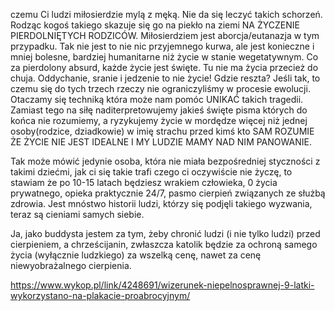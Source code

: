 czemu Ci ludzi miłosierdzie mylą z męką. 
Nie da się leczyć takich schorzeń. Rodząc kogoś takiego skazuje się go na piekło na ziemi NA ŻYCZENIE PIERDOLNIĘTYCH RODZICÓW. Miłosierdziem jest aborcja/eutanazja w tym przypadku.
Tak nie jest to nie nic przyjemnego kurwa, ale jest konieczne i mniej bolesne, bardziej humanitarne niż życie w stanie wegetatywnym. Co za pierdolony absurd, każde życie jest święte. Tu nie ma życia przecież do chuja. Oddychanie, sranie i jedzenie to nie życie! Gdzie reszta? Jeśli tak, to czemu się do tych trzech rzeczy nie ograniczyliśmy w procesie ewolucji. 
Otaczamy się techniką która może nam pomóc UNIKAĆ takich tragedii. Zamiast tego na siłę naditerpretowujemy jakieś święte pisma których do końca nie rozumiemy, a ryzykujemy życie w mordędze więcej niż jednej osoby(rodzice, dziadkowie) w imię strachu przed kimś kto SAM ROZUMIE ŻE ŻYCIE NIE JEST IDEALNE I MY LUDZIE MAMY NAD NIM PANOWANIE.


Tak może mówić jedynie osoba, która nie miała bezpośredniej styczności z takimi dziećmi, jak ci się takie trafi czego ci oczywiście nie życzę, to stawiam że po 10-15 latach będziesz wrakiem człowieka, 0 życia prywatnego, opieka praktycznie 24/7, pasmo cierpień związanych ze służbą zdrowia. Jest mnóstwo historii ludzi, którzy się podjęli takiego wyzwania, teraz są cieniami samych siebie.


Ja, jako buddysta jestem za tym, żeby chronić ludzi (i nie tylko ludzi) przed cierpieniem, a chrześcijanin, zwłaszcza katolik będzie za ochroną samego życia (wyłącznie ludzkiego) za wszelką cenę, nawet za cenę niewyobrażalnego cierpienia.

https://www.wykop.pl/link/4248691/wizerunek-niepelnosprawnej-9-latki-wykorzystano-na-plakacie-proabrocyjnym/